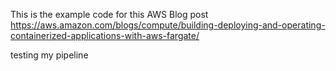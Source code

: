 This is the example code for this AWS Blog post https://aws.amazon.com/blogs/compute/building-deploying-and-operating-containerized-applications-with-aws-fargate/

testing my pipeline
